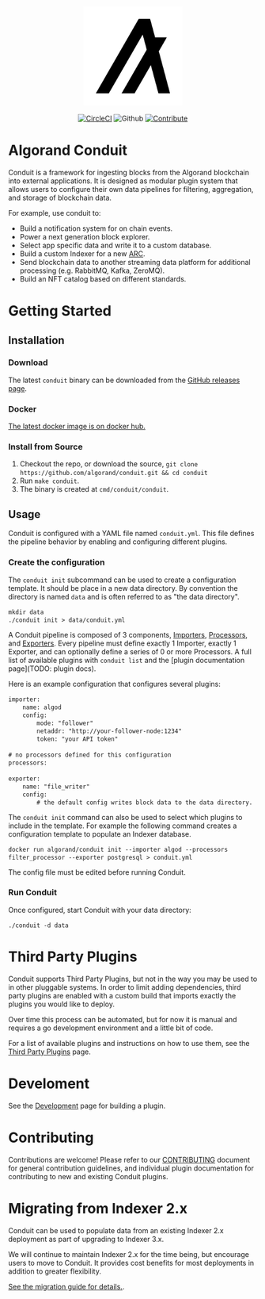 <div style="text-align:center" align="center">
  <picture>
    <source media="(prefers-color-scheme: dark)" srcset="docs/assets/algorand_logo_mark_white.png">
    <source media="(prefers-color-scheme: light)" srcset="docs/assets/algorand_logo_mark_black.png">
    <img alt="Shows a black Algorand logo light mode and white in dark mode." src="docs/assets/algorand_logo_mark_black.png" width="200">
  </picture>

[![CircleCI](https://img.shields.io/circleci/build/github/algorand/conduit/master?label=master)](https://circleci.com/gh/algorand/conduit/tree/master)
![Github](https://img.shields.io/github/license/algorand/conduit)
[![Contribute](https://img.shields.io/badge/contributor-guide-blue?logo=github)](https://github.com/algorand/go-algorand/blob/master/CONTRIBUTING.md)
</div>

# Algorand Conduit

Conduit is a framework for ingesting blocks from the Algorand blockchain into external applications. It is designed as modular plugin system that allows users to configure their own data pipelines for filtering, aggregation, and storage of blockchain data.

<!-- TODO: a section here that explains that you select plugins to configure behavior and how data goes through the system -->

<!-- TODO: a cool diagram here that clearly demonstrates data moving through the system -->

For example, use conduit to:
* Build a notification system for on chain events.
* Power a next generation block explorer.
* Select app specific data and write it to a custom database.
* Build a custom Indexer for a new [ARC](https://github.com/algorandfoundation/ARCs).
* Send blockchain data to another streaming data platform for additional processing (e.g. RabbitMQ, Kafka, ZeroMQ).
* Build an NFT catalog based on different standards.

# Getting Started

## Installation

### Download

The latest `conduit` binary can be downloaded from the [GitHub releases page](https://github.com/algorand/conduit/releases).

### Docker

[The latest docker image is on docker hub.](https://hub.docker.com/r/algorand/conduit)

### Install from Source

1. Checkout the repo, or download the source, `git clone https://github.com/algorand/conduit.git && cd conduit`
2. Run `make conduit`.
3. The binary is created at `cmd/conduit/conduit`.

## Usage

Conduit is configured with a YAML file named `conduit.yml`. This file defines the pipeline behavior by enabling and configuring different plugins.

### Create the configuration

The `conduit init` subcommand can be used to create a configuration template. It should be place in a new data directory. By convention the directory is named `data` and is often referred to as "the data directory".
```
mkdir data
./conduit init > data/conduit.yml
```

A Conduit pipeline is composed of 3 components, [Importers](./conduit/plugins/importers/), [Processors](./conduit/plugins/processors/), and [Exporters](./conduit/plugins/exporters/).
Every pipeline must define exactly 1 Importer, exactly 1 Exporter, and can optionally define a series of 0 or more Processors. A full list of available plugins with `conduit list` and the [plugin documentation page](TODO: plugin docs).

Here is an example configuration that configures several plugins:
```
importer:
    name: algod
    config:
        mode: "follower"
        netaddr: "http://your-follower-node:1234"
        token: "your API token"

# no processors defined for this configuration
processors:

exporter:
    name: "file_writer"
    config:
        # the default config writes block data to the data directory.
```

The `conduit init` command can also be used to select which plugins to include in the template. For example the following command creates a configuration template to populate an Indexer database.
```
docker run algorand/conduit init --importer algod --processors filter_processor --exporter postgresql > conduit.yml
```

The config file must be edited before running Conduit.

### Run Conduit

Once configured, start Conduit with your data directory:
```
./conduit -d data
```

# Third Party Plugins

<!-- TODO: "Third Party Plugins" or "External Plugins"? -->
Conduit supports Third Party Plugins, but not in the way you may be used to in other pluggable systems. In order to limit adding dependencies, third party plugins are enabled with a custom build that imports exactly the plugins you would like to deploy.

Over time this process can be automated, but for now it is manual and requires a go development environment and a little bit of code.

For a list of available plugins and instructions on how to use them, see the [Third Party Plugins](./docs/Third_Party_Plugins.md) page.

# Develoment

<!-- TODO: take the first section from docs/Development.md and put it here, similar to what was done with the above section -->
See the [Development](./docs/Development.md) page for building a plugin.

# Contributing

Contributions are welcome! Please refer to our [CONTRIBUTING](https://github.com/algorand/go-algorand/blob/master/CONTRIBUTING.md) document for general contribution guidelines, and individual plugin documentation for contributing to new and existing Conduit plugins.

# Migrating from Indexer 2.x

Conduit can be used to populate data from an existing Indexer 2.x deployment as part of upgrading to Indexer 3.x.

We will continue to maintain Indexer 2.x for the time being, but encourage users to move to Conduit. It provides cost benefits for most deployments in addition to greater flexibility.

[See the migration guide for details.](./docs/tutorials/IndexerMigration.md).
